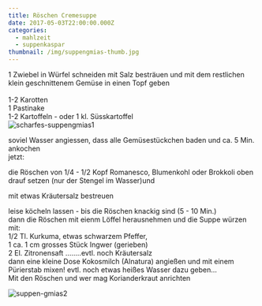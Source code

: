 ```yaml
---
title: Röschen Cremesuppe
date: 2017-05-03T22:00:00.000Z
categories:
  - mahlzeit
  - suppenkaspar
thumbnail: /img/suppengmias-thumb.jpg
---
```

1 Zwiebel in Würfel schneiden mit Salz besträuen und mit dem restlichen klein geschnittenem Gemüse in einen Topf geben\
\
1-2 Karotten\
1 Pastinake\
1-2 Kartoffeln - oder 1 kl. Süsskartoffel\
![scharfes-suppengmias1](/img/suppengmias1.jpg)

soviel Wasser angiessen, dass alle Gemüsestückchen baden und ca. 5 Min. ankochen\
jetzt:

die Röschen von 1/4 - 1/2 Kopf Romanesco, Blumenkohl oder Brokkoli oben drauf setzen (nur der Stengel im Wasser)und

mit etwas Kräutersalz bestreuen

leise köcheln lassen - bis die Röschen knackig sind (5 - 10 Min.)\
dann die Röschen mit eienm Löffel herausnehmen und die Suppe würzen mit:\
1/2 Tl. Kurkuma, etwas schwarzem Pfeffer,\
1 ca. 1 cm grosses Stück Ingwer (gerieben)\
2 El. Zitronensaft ……..evtl. noch Kräutersalz \
dann eine kleine Dose Kokosmilch (Alnatura) angießen und mit einem Pürierstab mixen! evtl. noch etwas heißes Wasser dazu geben…\
Mit den Röschen und wer mag Korianderkraut anrichten

![suppen-gmias2](/img/suppengmias2.jpg)


